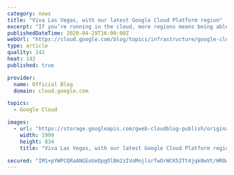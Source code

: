 ```yaml
---
category: news
title: "Viva Las Vegas, with our latest Google Cloud Platform region"
excerpt: "If you’re running in the cloud, more regions means being able to build reliable, fast applications that can serve your local customers. Today, we’re launching our newest Google Cloud Platform region in Las Vegas, bringing a fourth region to the western United States, the seventh nationally, and our global"
publishedDateTime: 2020-04-29T16:00:00Z
webUrl: "https://cloud.google.com/blog/topics/infrastructure/google-clouds-las-vegas-region-is-now-open/"
type: article
quality: 142
heat: 142
published: true

provider:
  name: Official Blog
  domain: cloud.google.com

topics:
  - Google Cloud

images:
  - url: "https://storage.googleapis.com/gweb-cloudblog-publish/original_images/gcp_las_vegas.jpg"
    width: 1999
    height: 834
    title: "Viva Las Vegas, with our latest Google Cloud Platform region"

secured: "IM1+pYWPCQRaANGEoUeDpgOlBm2zIVoMnjlsrTwOrWCK52Tt4jqk0wVt/HROwQrRtQ/XhDaEInHXT407e5cAC4HRMbKmvOPOnesA7df8j17gyo4ZbZoupNRUmF6TFR6sNifTuD6EXCHOVqi5GHt7TluCo/RgK8qy71uNSFH/CK6Boz2SIgpz1owTlByvcs860gjlNziFCOGtib7VtoZ6PNLoh9HMI2/iiQ2B7/0SylswP52VPRgdheJ2TWrPr86i2mlVzTrY0fxYRbRSH8vKI0xprie7P6P6udzOQvd+Pd2ZZbM84tHyhZWP78II+BM3gKwF9V5FjrAZohw3VYkGcA==;qoEEEp3xrfa4rNRsNQaUfg=="
---
```


